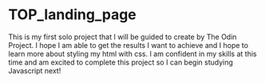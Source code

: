 # TOP_landing_page
This is my first solo project that I will be guided to create by The Odin Project.  I hope I am able to get the results I want to achieve and I hope to learn more about styling my html with css.  I am confident in my skills at this time and am excited to complete this project so I can begin studying Javascript next!